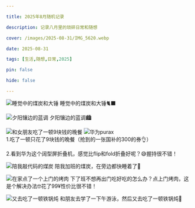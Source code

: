 ```yaml
---

title: 2025年8月随机记录

description: 记录八月里的琐碎日常和随想

cover: /images/2025-08-31/IMG_5620.webp

date: 2025-08-31

tags: [生活,随想,日常,2025]

pin: false

hide: false

---
```


![睡觉中的煤炭和大锤](/images/2025-08-31/IMG_5640.webp)
睡觉中的煤炭和大锤🐈‍⬛

![夕阳镶边的蓝调](/images/2025-08-31/IMG_5620.webp)
夕阳镶边的蓝调🏙️

<div class="grid-images">
    <img src="/images/2025-08-31/IMG_5804.webp" alt="和女朋友吃了一顿9块钱的晚餐">
    <img src="/images/2025-08-31/IMG_5814.webp" alt="华为purax">
</div>
1.吃了一顿只花了9块钱的晚餐（抢到的一张国补的300的券👌）

2.看到华为这个阔型屏折叠机，感觉比flip和fold折叠好呢？😅握持很不错！

![陪我敲代码的煤炭](/images/2025-08-31/IMG_5885.webp)
陪我加班的煤炭，在旁边都快睡着了🥺

![在家点了一个上门的烤肉](/images/2025-08-31/IMG_5893.webp)
下了班不想再出门吃好吃的怎么办？点上门烤肉，这是个解决办法🤓花了99¥性价比很不错！

![又去吃了一顿铁锅炖](/images/2025-08-31/IMG_5925.webp)
和朋友去学了一下午游泳，然后又去吃了一顿铁锅炖🫠
